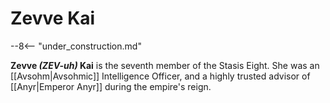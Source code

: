 # Zevve Kai

--8<-- "under_construction.md"

**Zevve _(ZEV-uh)_ Kai** is the seventh member of the Stasis Eight. She was an [[Avsohm|Avsohmic]] Intelligence Officer, and a highly trusted advisor of [[Anyr|Emperor Anyr]] during the empire's reign.
